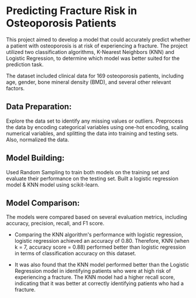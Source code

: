 # Predicting Fracture Risk in Osteoporosis Patients
This project aimed to develop a model that could accurately predict whether a patient with osteoporosis is at risk of experiencing a fracture. The project utilized two classification algorithms, K-Nearest Neighbors (KNN) and Logistic Regression, to determine which model was better suited for the prediction task.


The dataset included clinical data for 169 osteoporosis patients, including age, gender, bone mineral density (BMD), and several other relevant factors. 

## Data Preparation:
Explore the data set to identify any missing values or outliers.
Preprocess the data by encoding categorical variables using one-hot encoding, scaling numerical variables, and splitting the data into training and testing sets. Also, normalized the data.

## Model Building:
Used Random Sampling to train both models on the training set and evaluate their performance on the testing set.
Built a logistic regression model & KNN model using scikit-learn.


## Model Comparison:
The models were compared based on several evaluation metrics, including accuracy, precision, recall, and F1 score.

* Comparing the KNN algorithm's performance with logistic regression,  logistic regression achieved an accuracy of 0.80. Therefore, KNN (when k = 7, accuracy score = 0.88) performed better than logistic regression in terms of classification accuracy on this dataset.

* It was also found that the KNN model performed better than the Logistic Regression model in identifying patients who were at high risk of experiencing a fracture. The KNN model had a higher recall score, indicating that it was better at correctly identifying patients who had a fracture.
